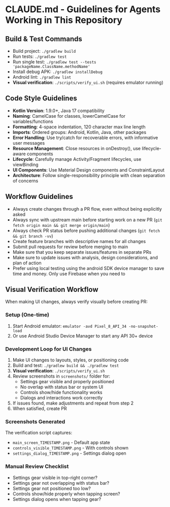 # CLAUDE.md - Guidelines for Agents Working in This Repository

## Build & Test Commands
- Build project: `./gradlew build`
- Run tests: `./gradlew test`
- Run single test: `./gradlew test --tests 'packageName.ClassName.methodName'`
- Install debug APK: `./gradlew installDebug`
- Android lint: `./gradlew lint`
- **Visual verification**: `./scripts/verify_ui.sh` (requires emulator running)

## Code Style Guidelines
- **Kotlin Version**: 1.9.0+, Java 17 compatibility
- **Naming**: CamelCase for classes, lowerCamelCase for variables/functions
- **Formatting**: 4-space indentation, 120 character max line length
- **Imports**: Ordered groups: Android, Kotlin, Java, other packages  
- **Error Handling**: Use try/catch for recoverable errors, with informative user messages
- **Resource Management**: Close resources in onDestroy(), use lifecycle-aware components
- **Lifecycle**: Carefully manage Activity/Fragment lifecycles, use viewBinding
- **UI Components**: Use Material Design components and ConstraintLayout
- **Architecture**: Follow single-responsibility principle with clean separation of concerns

## Workflow Guidelines
- Always create changes through a PR flow, even without being explicitly asked
- Always sync with upstream main before starting work on a new PR (`git fetch origin main && git merge origin/main`)
- Always check PR status before pushing additional changes (`git fetch && git branch -vv`)
- Create feature branches with descriptive names for all changes
- Submit pull requests for review before merging to main
- Make sure that you keep separate issues/features in separate PRs
- Make sure to update issues with analysis, design considerations, and plan of action
- Prefer using local testing using the android SDK device manager to save time and money. Only use Firebase when you need to

## Visual Verification Workflow
When making UI changes, always verify visually before creating PR:

### Setup (One-time)
1. Start Android emulator: `emulator -avd Pixel_8_API_34 -no-snapshot-load`
2. Or use Android Studio Device Manager to start any API 30+ device

### Development Loop for UI Changes
1. Make UI changes to layouts, styles, or positioning code
2. Build and test: `./gradlew build && ./gradlew test`
3. **Visual verification**: `./scripts/verify_ui.sh`
4. Review screenshots in `screenshots/` folder for:
   - Settings gear visible and properly positioned
   - No overlap with status bar or system UI
   - Controls show/hide functionality works
   - Dialogs and interactions work correctly
5. If issues found, make adjustments and repeat from step 2
6. When satisfied, create PR

### Screenshots Generated
The verification script captures:
- `main_screen_TIMESTAMP.png` - Default app state
- `controls_visible_TIMESTAMP.png` - With controls shown
- `settings_dialog_TIMESTAMP.png` - Settings dialog open

### Manual Review Checklist
- Settings gear visible in top-right corner?
- Settings gear not overlapping with status bar?
- Settings gear not positioned too low?
- Controls show/hide properly when tapping screen?
- Settings dialog opens when tapping gear?
